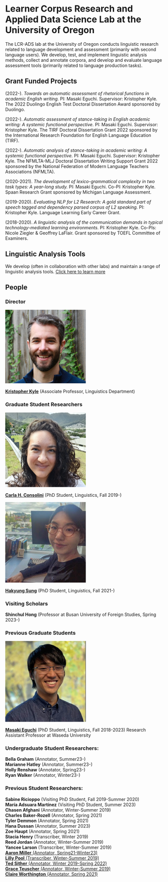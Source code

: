 # Learner Corpus Research and Applied Data Science Lab at the University of Oregon

The LCR-ADS lab at the University of Oregon conducts linguistic research related to language development and assessment (primarily with second language users). We develop, test, and implement linguistic analysis methods, collect and annotate corpora, and develop and evaluate language assessment tools (primarily related to language production tasks).

## Grant Funded Projects
(2022-). *Towards an automatic assessment of rhetorical functions in academic English writing.* PI: Masaki Eguchi. Supervisor: Kristopher Kyle. The 2022 Duolingo English Test Doctoral Dissertation Award sponsored by Duolingo.

(2022-). *Automatic assessment of stance-taking in English academic writing: A systemic functional perspective.* PI: Masaki Eguchi. Supervisor: Kristopher Kyle. The TIRF Doctoral Dissertation Grant 2022 sponsored by the International Research Foundation for English Language Education (TIRF).

(2022-). *Automatic analysis of stance-taking in academic writing: A systemic functional perspective.* PI: Masaki Eguchi. Supervisor: Kristopher Kyle. The NFMLTA-MLJ Doctoral Dissertation Writing Support Grant 2022 sponsored by the National Federation of Modern Language Teachers Associations (NFMLTA).

(2020-2021). *The development of lexico-grammatical complexity in two task types: A year-long study.* PI: Masaki Eguchi. Co-PI: Kristopher Kyle. Spaan Research Grant sponsored by Michigan Language Assessment.

(2019-2020). *Evaluating NLP for L2 Research: A gold standard part of speech tagged and dependency parsed corpus of L2 speaking.* PI: Kristopher Kyle. Language Learning Early Career Grant.

(2018-2020). *A linguistic analysis of the communication demands in typical technology-mediated learning environments.* PI: Kristopher Kyle. Co-PIs: Nicole Ziegler & Geoffrey LaFlair. Grant sponsored by TOEFL Committee of Examiners.

## Linguistic Analysis Tools
We develop (often in collaboration with other labs) and maintain a range of linguistic analysis tools.  <a href="https://www.linguisticanalysistools.org/" target="_blank">Click here to learn more</a>
## People
### Director

<img src="images/Kyle_Bio.jpg" width="256" title="Kris Kyle Bio Picture">

**<a href="https://kristopherkyle.github.io/professional-webpage/" target="_blank">Kristopher Kyle</a>** (Associate Professor, Linguistics Department)  

### Graduate Student Researchers

<img src="images/carla.png" width="256" title="Carla Bio Picture">

**<a href="https://www.carlaconsolini.com/" target="_blank">Carla H. Consolini</a>** (PhD Student, Linguistics, Fall 2019-)

<img src="images/hakyung_bio_pic.jpeg" width="256" title="Hakyung Sung Bio Picture">

**<a href="https://hksung.github.io/" target="_blank">Hakyung Sung</a>** (PhD Student, Linguistics, Fall 2021-)

### Visiting Scholars
**Shinchul Hong** (Professor at Busan University of Foreign Studies, Spring 2023-)  

### Previous Graduate Students
<img src="images/masaki_2023-edit.jpg" width="256" title="Masaki Eguchi Bio Picture">  

**<a href="https://masakieguchi.weebly.com/about-me.html" target="_blank">Masaki Eguchi</a>** (PhD Student, Linguistics, Fall 2018-2023) 
Research Assistant Professor at Waseda University

### Undergraduate Student Researchers:
**Bella Graham** (Annotator, Summer23-)  
**Marianne Hatley** (Annotator, Summer23-)  
**Holly Renshaw** (Annotator, Spring23-)  
**Ryan Walker** (Annotator, Winter23-)  

### Previous Student Researchers:
**Sabine Ricioppo** (Visiting PhD Student, Fall 2019-Summer 2020)  
**María Adsuara Martínez** (Visiting PhD Student, Summer 2023)  
**Chasen Afghani** (Annotator, Winter-Summer 2019)  
**Charles Baker-Rozell** (Annotator, Spring 2021)  
**Tyler Demmon** (Annotator, Spring 2021)  
**Hana Dussan** (Annotator, Summer 2023)  
**Zoe Haupt** (Annotator, Spring 2021)  
**Stacia Henry** (Transcriber, Winter 2019)  
**Reed Jordan** (Annotator, Winter-Summer 2019)  
**Yancee Larson** (Transcriber, Winter-Summer 2019)  
**<a href="https://amille929.github.io" target="_blank">Aaron Miller** (Annotator, Spring21-Winter23)  
**Lilly Pool** (Transcriber, Winter-Summer 2019)  
**Ted Sither** (Annotator, Winter 2019-Spring 2022)  
**Grace Teuscher** (Annotator, Winter-Summer 2019)  
**Claire Worthington** (Annotator, Spring 2021)  
